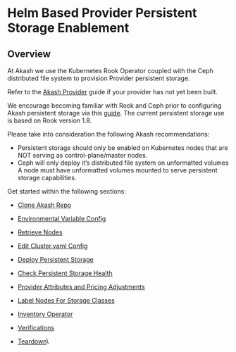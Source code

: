 # Helm Based Provider Persistent Storage Enablement



## **Overview**

At Akash we use the Kubernetes Rook Operator coupled with the Ceph distributed file system to provision Provider persistent storage.

Refer to the [ Akash Provider](../akash-cloud-provider-build-with-helm-charts/) guide if your provider has not yet been built.

We encourage becoming familiar with Rook and Ceph prior to configuring Akash persistent storage via this [guide](https://rook.github.io/docs/rook/v1.8/).  The current persistent storage use is based on Rook version 1.8.

Please take into consideration the following Akash recommendations:

* Persistent storage should only be enabled on Kubernetes nodes that are NOT serving as control-plane/master nodes.
* Ceph will only deploy it’s distributed file system on unformatted volumes  A node must have unformatted volumes mounted to serve persistent storage capabilities.

Get started within the following sections:

* [Clone Akash Repo](../provider-persistent-storage-enablement/clone-akash-repo.md)
* [Environmental Variable Config](../provider-persistent-storage-enablement/environmental-variable-config.md)
* [Retrieve Nodes](../provider-persistent-storage-enablement/retrieve-nodes.md)
* [Edit Cluster.yaml Config](../provider-persistent-storage-enablement/edit-cluster.yaml-config.md)
* [Deploy Persistent Storage](../provider-persistent-storage-enablement/deploy-persistent-storage.md)
* [Check Persistent Storage Health](../provider-persistent-storage-enablement/check-persistent-storage-health.md)
* [Provider Attributes and Pricing Adjustments](../provider-persistent-storage-enablement/provider-attributes-and-pricing-adjustments.md)
* [Label Nodes For Storage Classes](../provider-persistent-storage-enablement/label-nodes-for-storage-classes.md)
* [Inventory Operator](../provider-persistent-storage-enablement/inventory-operator.md)
* [Verifications](../provider-persistent-storage-enablement/verifications.md)
*   [Teardown](../provider-persistent-storage-enablement/teardown.md)\


    \
     <a href="#attribute-adjustments" id="attribute-adjustments"></a>
    -----------------------------------------------------------------

    \
     <a href="#ensure-unformatted-drives" id="ensure-unformatted-drives"></a>
    -------------------------------------------------------------------------


